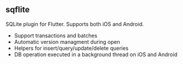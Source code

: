 ## sqflite
SQLite plugin for Flutter. Supports both iOS and Android.

- Support transactions and batches
- Automatic version managment during open
- Helpers for insert/query/update/delete queries
- DB operation executed in a background thread on iOS and Android